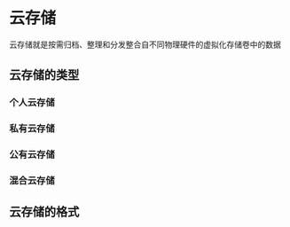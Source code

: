 # 云存储

云存储就是按需归档、整理和分发整合自不同物理硬件的虚拟化存储卷中的数据

## 云存储的类型

### 个人云存储

### 私有云存储

### 公有云存储

### 混合云存储

## 云存储的格式
